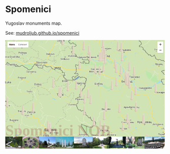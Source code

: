 # Spomenici

Yugoslav monuments map.

See: [mudroljub.github.io/spomenici](https://mudroljub.github.io/spomenici/)

[![](screen.png)](https://mudroljub.github.io/spomenici/)
